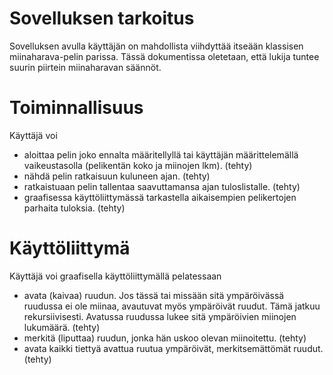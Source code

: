 Sovelluksen tarkoitus
=====================

Sovelluksen avulla käyttäjän on mahdollista viihdyttää itseään klassisen
miinaharava-pelin parissa. Tässä dokumentissa oletetaan, että lukija tuntee
suurin piirtein miinaharavan säännöt.

Toiminnallisuus
===============

Käyttäjä voi

- aloittaa pelin joko ennalta määritellyllä tai käyttäjän määrittelemällä
  vaikeustasolla (pelikentän koko ja miinojen lkm).
  (tehty)
- nähdä pelin ratkaisuun kuluneen ajan.
  (tehty)
- ratkaistuaan pelin tallentaa saavuttamansa ajan tuloslistalle.
  (tehty)
- graafisessa käyttöliittymässä tarkastella aikaisempien pelikertojen parhaita tuloksia.
  (tehty)

Käyttöliittymä
==============

Käyttäjä voi graafisella käyttöliittymällä pelatessaan

- avata (kaivaa) ruudun. Jos tässä tai missään sitä ympäröivässä ruudussa ei
  ole miinaa, avautuvat myös ympäröivät ruudut. Tämä jatkuu rekursiivisesti.
  Avatussa ruudussa lukee sitä ympäröivien miinojen lukumäärä.
  (tehty)
- merkitä (liputtaa) ruudun, jonka hän uskoo olevan miinoitettu.
  (tehty)
- avata kaikki tiettyä avattua ruutua ympäröivät, merkitsemättömät ruudut.
  (tehty)
